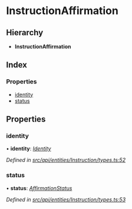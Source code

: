 # InstructionAffirmation

## Hierarchy

* **InstructionAffirmation**

## Index

### Properties

* [identity](instructionaffirmation.md#identity)
* [status](instructionaffirmation.md#status)

## Properties

### identity

• **identity**: [_Identity_](../classes/identity.md)

_Defined in_ [_src/api/entities/Instruction/types.ts:52_](https://github.com/PolymathNetwork/polymesh-sdk/blob/a0872cf4/src/api/entities/Instruction/types.ts#L52)

### status

• **status**: [_AffirmationStatus_](../enums/affirmationstatus.md)

_Defined in_ [_src/api/entities/Instruction/types.ts:53_](https://github.com/PolymathNetwork/polymesh-sdk/blob/a0872cf4/src/api/entities/Instruction/types.ts#L53)

